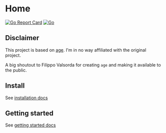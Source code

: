 # Home


[![Go Report Card](https://goreportcard.com/badge/github.com/prskr/git-age)](https://goreportcard.com/report/github.com/prskr/git-age)
[![Go](https://github.com/prskr/git-age/actions/workflows/go.yaml/badge.svg)](https://github.com/prskr/git-age/actions/workflows/go.yaml)

## Disclaimer

This project is based on [age](https://github.com/FiloSottile/age).
I'm in no way affiliated with the original project.

A big shoutout to Filippo Valsorda for creating `age` and making it available to the public.

## Install

See [installation docs](install.md)

## Getting started

See [getting started docs](getting-started.md)
